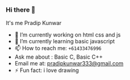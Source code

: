 ### Hi there 👋

<!--
**PradipKun/PradipKun** is a ✨ _special_ ✨ repository because its `README.md` (this file) appears on your GitHub profile.
Here are some ideas to get you started:
 👯 I’m looking to collaborate on ...
- 🤔 I’m looking for help with ...
- 💬 Ask me about ... 
- -- - 😄 Pronouns: ...
-->
 It's me Pradip Kunwar
- 🔭 I’m currently working on html css and js
- 🌱 I’m currently learning basic javascript
- 📫 How to reach me: `+61433476996`
- Ask me about : Basic C, Basic C++ 
- Email me at: pradipkunwar333@gmail.com
- ⚡ Fun fact: i love drawing
